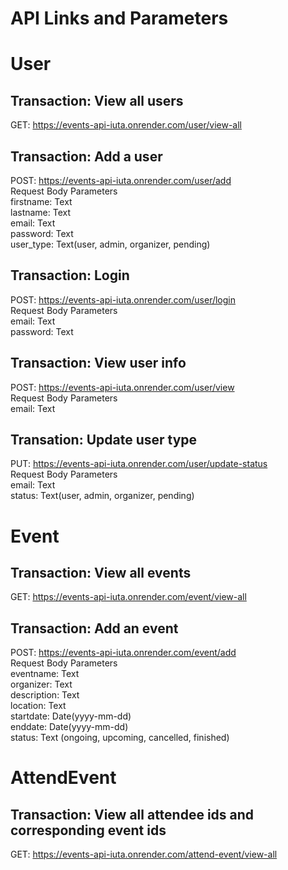 # API Links and Parameters

# User
## Transaction: View all users
GET: https://events-api-iuta.onrender.com/user/view-all  

## Transaction: Add a user
POST: https://events-api-iuta.onrender.com/user/add  
Request Body Parameters  
firstname: Text  
lastname: Text  
email: Text  
password: Text  
user_type: Text(user, admin, organizer, pending)  

## Transaction: Login
POST: https://events-api-iuta.onrender.com/user/login  
Request Body Parameters   
email: Text  
password: Text  

## Transaction: View user info
POST: https://events-api-iuta.onrender.com/user/view  
Request Body Parameters   
email: Text  

## Transation: Update user type
PUT: https://events-api-iuta.onrender.com/user/update-status  
Request Body Parameters  
email: Text  
status: Text(user, admin, organizer, pending)  


# Event
## Transaction: View all events
GET: https://events-api-iuta.onrender.com/event/view-all  

## Transaction: Add an event
POST: https://events-api-iuta.onrender.com/event/add   
Request Body Parameters  
eventname: Text  
organizer: Text  
description: Text  
location: Text  
startdate: Date(yyyy-mm-dd)  
enddate: Date(yyyy-mm-dd)  
status: Text (ongoing, upcoming, cancelled, finished)  

# AttendEvent
## Transaction: View all attendee ids and corresponding event ids  
GET: https://events-api-iuta.onrender.com/attend-event/view-all  
